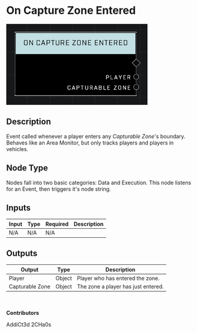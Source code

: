 # On Capture Zone Entered
![](../../../.gitbook/assets/on-capture-zone-entered.png)
## Description
Event called whenever a player enters any *Capturable Zone*'s boundary. Behaves like an Area Monitor, but only tracks players and players in vehicles.

## Node Type
Nodes fall into two basic categories: Data and Execution. This node listens for an Event, then triggers it's node string.

## Inputs
| Input | Type | Required | Description |
|------------------|------------------|----------|--------------------------------------------------------------|
| N/A | N/A | N/A | |

## Outputs
| Output | Type | Description |
|------------------|------------------|--------------------------------------------------------------|
| Player | Object | Player who has entered the zone.|
| Capturable Zone | Object | The zone a player has just entered.|

\
\
**Contributors**

AddiCt3d 2CHa0s